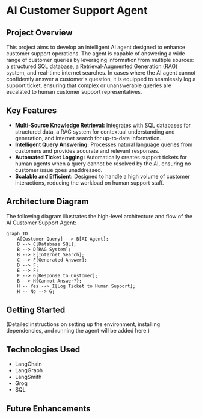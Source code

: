 # AI Customer Support Agent

## Project Overview

This project aims to develop an intelligent AI agent designed to enhance customer support operations. The agent is capable of answering a wide range of customer queries by leveraging information from multiple sources: a structured SQL database, a Retrieval-Augmented Generation (RAG) system, and real-time internet searches. In cases where the AI agent cannot confidently answer a customer's question, it is equipped to seamlessly log a support ticket, ensuring that complex or unanswerable queries are escalated to human customer support representatives.

## Key Features

- **Multi-Source Knowledge Retrieval:** Integrates with SQL databases for structured data, a RAG system for contextual understanding and generation, and internet search for up-to-date information.
- **Intelligent Query Answering:** Processes natural language queries from customers and provides accurate and relevant responses.
- **Automated Ticket Logging:** Automatically creates support tickets for human agents when a query cannot be resolved by the AI, ensuring no customer issue goes unaddressed.
- **Scalable and Efficient:** Designed to handle a high volume of customer interactions, reducing the workload on human support staff.

## Architecture Diagram

The following diagram illustrates the high-level architecture and flow of the AI Customer Support Agent:

```mermaid
graph TD
    A[Customer Query] --> B[AI Agent];
    B --> C[Database SQL];
    B --> D[RAG System];
    B --> E[Internet Search];
    C --> F[Generated Answer];
    D --> F;
    E --> F;
    F --> G[Response to Customer];
    B --> H{Cannot Answer?};
    H -- Yes --> I[Log Ticket to Human Support];
    H -- No --> G;
```

## Getting Started

(Detailed instructions on setting up the environment, installing dependencies, and running the agent will be added here.)

## Technologies Used

- LangChain
- LangGraph
- LangSmith
- Groq
- SQL

## Future Enhancements

